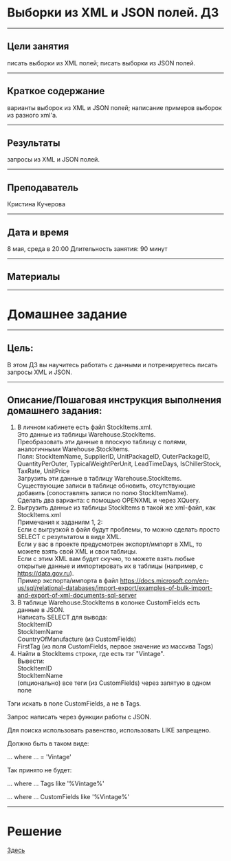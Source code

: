 # Выборки из XML и JSON полей. ДЗ
___
## Цели занятия
писать выборки из XML полей;
писать выборки из JSON полей.
___
## Краткое содержание
варианты выборок из XML и JSON полей;
написание примеров выборок из разного xml'а.
___
## Результаты
запросы из XML и JSON полей.
___
## Преподаватель
Кристина Кучерова
___
## Дата и время
8 мая, среда в 20:00
Длительность занятия: 90 минут
___
## Материалы
___
# Домашнее задание
___
## Цель:
В этом ДЗ вы научитесь работать с данными и потренируетесь писать запросы XML и JSON.
___

## Описание/Пошаговая инструкция выполнения домашнего задания:

1. В личном кабинете есть файл StockItems.xml.  
Это данные из таблицы Warehouse.StockItems.  
Преобразовать эти данные в плоскую таблицу с полями, аналогичными Warehouse.StockItems.  
Поля: StockItemName, SupplierID, UnitPackageID, OuterPackageID, QuantityPerOuter, TypicalWeightPerUnit, LeadTimeDays, IsChillerStock, TaxRate, UnitPrice  
Загрузить эти данные в таблицу Warehouse.StockItems.  
Существующие записи в таблице обновить, отсутствующие добавить (сопоставлять записи по полю StockItemName).  
Сделать два варианта: с помощью OPENXML и через XQuery.  
2. Выгрузить данные из таблицы StockItems в такой же xml-файл, как StockItems.xml  
Примечания к заданиям 1, 2:  
Если с выгрузкой в файл будут проблемы, то можно сделать просто SELECT c результатом в виде XML.  
Если у вас в проекте предусмотрен экспорт/импорт в XML, то можете взять свой XML и свои таблицы.  
Если с этим XML вам будет скучно, то можете взять любые открытые данные и импортировать их в таблицы (например, с https://data.gov.ru).  
Пример экспорта/импорта в файл https://docs.microsoft.com/en-us/sql/relational-databases/import-export/examples-of-bulk-import-and-export-of-xml-documents-sql-server
3. В таблице Warehouse.StockItems в колонке CustomFields есть данные в JSON.  
Написать SELECT для вывода:  
StockItemID  
StockItemName  
CountryOfManufacture (из CustomFields)  
FirstTag (из поля CustomFields, первое значение из массива Tags)
4. Найти в StockItems строки, где есть тэг "Vintage".  
Вывести:  
StockItemID  
StockItemName  
(опционально) все теги (из CustomFields) через запятую в одном поле

Тэги искать в поле CustomFields, а не в Tags.

Запрос написать через функции работы с JSON.

Для поиска использовать равенство, использовать LIKE запрещено.

Должно быть в таком виде:

... where ... = 'Vintage'

Так принято не будет:

... where ... Tags like '%Vintage%'

... where ... CustomFields like '%Vintage%'

---
# Решение
[Здесь](hw_xml_json_tasks-188-97b45f_KomisarchukSV.sql)